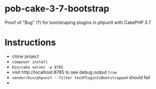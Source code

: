 # pob-cake-3-7-bootstrap
Proof of "Bug" (?) for bootstraping plugins in phpunit with CakePHP 3.7


# Instructions

- clone project
- `composer install`
- `bin/cake server -p 8765`
- visit http://localhost:8765 to see debug output `true`
- `vendor/bin/phpunit --filter testPluginIsBootstrapped` should fail
- 
